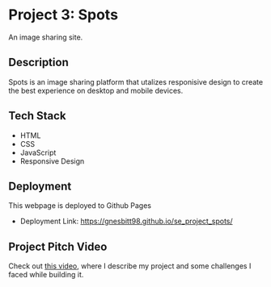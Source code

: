 # Project 3: Spots

An image sharing site.

## Description

Spots is an image sharing platform that utalizes responisive design to create the best experience on desktop and mobile devices.

## Tech Stack

- HTML
- CSS
- JavaScript
- Responsive Design

## Deployment

This webpage is deployed to Github Pages

- Deployment Link: https://gnesbitt98.github.io/se_project_spots/

## Project Pitch Video

Check out [this video](https://drive.google.com/file/d/1g0ko8ydahuHccsuHjNcHDuNEFhPhKCK2/view?usp=sharing), where I describe my project and some challenges I faced while building it.

